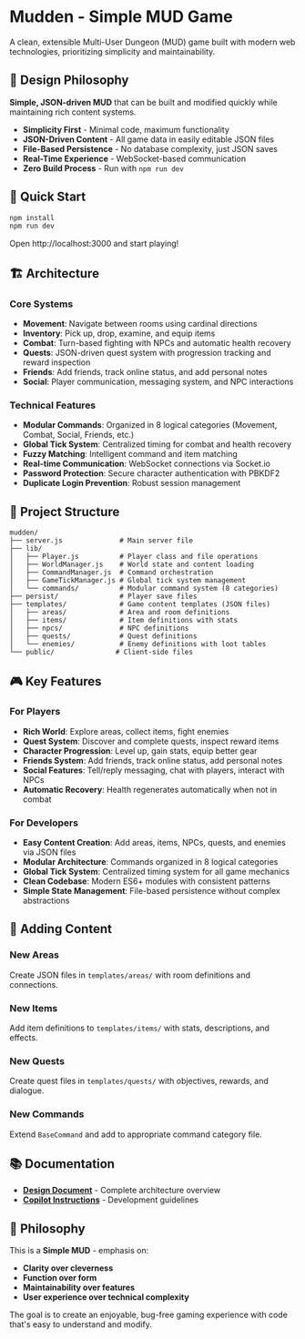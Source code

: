 # Mudden - Simple MUD Game

A clean, extensible Multi-User Dungeon (MUD) game built with modern web technologies, prioritizing simplicity and maintainability.

## 🎯 Design Philosophy

**Simple, JSON-driven MUD** that can be built and modified quickly while maintaining rich content systems.

- **Simplicity First** - Minimal code, maximum functionality
- **JSON-Driven Content** - All game data in easily editable JSON files
- **File-Based Persistence** - No database complexity, just JSON saves
- **Real-Time Experience** - WebSocket-based communication
- **Zero Build Process** - Run with `npm run dev`

## 🚀 Quick Start

```bash
npm install
npm run dev
```

Open http://localhost:3000 and start playing!

## 🏗️ Architecture

### Core Systems
- **Movement**: Navigate between rooms using cardinal directions
- **Inventory**: Pick up, drop, examine, and equip items
- **Combat**: Turn-based fighting with NPCs and automatic health recovery
- **Quests**: JSON-driven quest system with progression tracking and reward inspection
- **Friends**: Add friends, track online status, and add personal notes
- **Social**: Player communication, messaging system, and NPC interactions

### Technical Features
- **Modular Commands**: Organized in 8 logical categories (Movement, Combat, Social, Friends, etc.)
- **Global Tick System**: Centralized timing for combat and health recovery
- **Fuzzy Matching**: Intelligent command and item matching
- **Real-time Communication**: WebSocket connections via Socket.io
- **Password Protection**: Secure character authentication with PBKDF2
- **Duplicate Login Prevention**: Robust session management

## 📁 Project Structure

```
mudden/
├── server.js              # Main server file
├── lib/
│   ├── Player.js          # Player class and file operations
│   ├── WorldManager.js    # World state and content loading
│   ├── CommandManager.js  # Command orchestration
│   ├── GameTickManager.js # Global tick system management
│   └── commands/          # Modular command system (8 categories)
├── persist/               # Player save files
├── templates/             # Game content templates (JSON files)
│   ├── areas/             # Area and room definitions
│   ├── items/             # Item definitions with stats
│   ├── npcs/              # NPC definitions
│   ├── quests/            # Quest definitions
│   └── enemies/           # Enemy definitions with loot tables
└── public/               # Client-side files
```

## 🎮 Key Features

### For Players
- **Rich World**: Explore areas, collect items, fight enemies
- **Quest System**: Discover and complete quests, inspect reward items
- **Character Progression**: Level up, gain stats, equip better gear
- **Friends System**: Add friends, track online status, add personal notes
- **Social Features**: Tell/reply messaging, chat with players, interact with NPCs
- **Automatic Recovery**: Health regenerates automatically when not in combat

### For Developers
- **Easy Content Creation**: Add areas, items, NPCs, quests, and enemies via JSON files
- **Modular Architecture**: Commands organized in 8 logical categories
- **Global Tick System**: Centralized timing system for all game mechanics
- **Clean Codebase**: Modern ES6+ modules with consistent patterns
- **Simple State Management**: File-based persistence without complex abstractions

## 🔧 Adding Content

### New Areas
Create JSON files in `templates/areas/` with room definitions and connections.

### New Items
Add item definitions to `templates/items/` with stats, descriptions, and effects.

### New Quests
Create quest files in `templates/quests/` with objectives, rewards, and dialogue.

### New Commands
Extend `BaseCommand` and add to appropriate command category file.

## 📚 Documentation

- **[Design Document](mudden-design.md)** - Complete architecture overview
- **[Copilot Instructions](.github/copilot-instructions.md)** - Development guidelines

## 🎯 Philosophy

This is a **Simple MUD** - emphasis on:
- **Clarity over cleverness**
- **Function over form** 
- **Maintainability over features**
- **User experience over technical complexity**

The goal is to create an enjoyable, bug-free gaming experience with code that's easy to understand and modify.